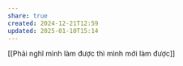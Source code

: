 ```yaml
---
share: true
created: 2024-12-21T12:59
updated: 2025-01-10T15:14
---
```

[[Phải nghĩ mình làm được thì mình mới làm được]]